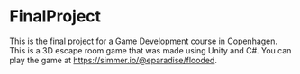 # FinalProject
This is the final project for a Game Development course in Copenhagen. This is a 3D escape room game that was made using Unity and C#. You can play the game at https://simmer.io/@eparadise/flooded.
